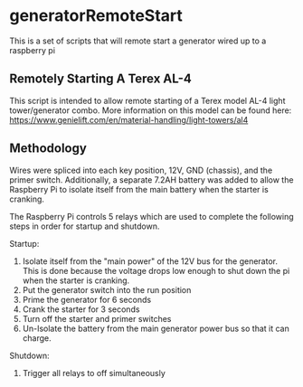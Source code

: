 # generatorRemoteStart
This is a set of scripts that will remote start a generator wired up to a raspberry pi

## Remotely Starting A Terex AL-4
This script is intended to allow remote starting of a Terex model AL-4 light tower/generator combo. More information on this model can be found here:
https://www.genielift.com/en/material-handling/light-towers/al4

## Methodology
Wires were spliced into each key position, 12V, GND (chassis), and the primer switch. Additionally, a separate 7.2AH battery was added to allow the Raspberry Pi to isolate itself from the main battery when the starter is cranking.

The Raspberry Pi controls 5 relays which are used to complete the following steps in order for startup and shutdown.

Startup:
1. Isolate itself from the "main power" of the 12V bus for the generator. This is done because the voltage drops low enough to shut down the pi when the starter is cranking.
2. Put the generator switch into the run position
3. Prime the generator for 6 seconds
4. Crank the starter for 3 seconds
5. Turn off the starter and primer switches
6. Un-Isolate the battery from the main generator power bus so that it can charge.

Shutdown:
1. Trigger all relays to off simultaneously
